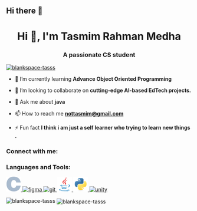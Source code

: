 ## Hi there 👋

<h1 align="center">Hi 👋, I'm Tasmim Rahman Medha</h1>
<h3 align="center">A passionate CS student</h3>

<p align="left"> <a href="https://github.com/ryo-ma/github-profile-trophy"><img src="https://github-profile-trophy.vercel.app/?username=blankspace-tasss" alt="blankspace-tasss" /></a> </p>

- 🌱 I’m currently learning **Advance Object Oriented Programming**

- 👯 I’m looking to collaborate on **cutting-edge AI-based EdTech projects.**

- 💬 Ask me about **java**

- 📫 How to reach me **nottasmim@gmail.com**

- ⚡ Fun fact **I think i am just a self learner who trying to learn new things .**

<h3 align="left">Connect with me:</h3>
<p align="left">
</p>

<h3 align="left">Languages and Tools:</h3>
<p align="left"> <a href="https://www.cprogramming.com/" target="_blank" rel="noreferrer"> <img src="https://raw.githubusercontent.com/devicons/devicon/master/icons/c/c-original.svg" alt="c" width="40" height="40"/> </a> <a href="https://www.figma.com/" target="_blank" rel="noreferrer"> <img src="https://www.vectorlogo.zone/logos/figma/figma-icon.svg" alt="figma" width="40" height="40"/> </a> <a href="https://git-scm.com/" target="_blank" rel="noreferrer"> <img src="https://www.vectorlogo.zone/logos/git-scm/git-scm-icon.svg" alt="git" width="40" height="40"/> </a> <a href="https://www.java.com" target="_blank" rel="noreferrer"> <img src="https://raw.githubusercontent.com/devicons/devicon/master/icons/java/java-original.svg" alt="java" width="40" height="40"/> </a> <a href="https://www.python.org" target="_blank" rel="noreferrer"> <img src="https://raw.githubusercontent.com/devicons/devicon/master/icons/python/python-original.svg" alt="python" width="40" height="40"/> </a> <a href="https://unity.com/" target="_blank" rel="noreferrer"> <img src="https://www.vectorlogo.zone/logos/unity3d/unity3d-icon.svg" alt="unity" width="40" height="40"/> </a> </p>

<p><img align="left" src="https://github-readme-stats.vercel.app/api/top-langs?username=blankspace-tasss&show_icons=true&locale=en&layout=compact" alt="blankspace-tasss" /></p>

<p>&nbsp;<img align="center" src="https://github-readme-stats.vercel.app/api?username=blankspace-tasss&show_icons=true&locale=en" alt="blankspace-tasss" /></p>
